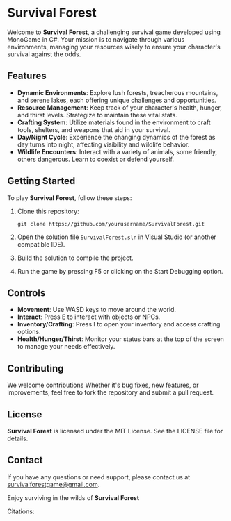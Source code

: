# Survival Forest

Welcome to **Survival Forest**, a challenging survival game developed using MonoGame in C#. Your mission is to navigate through various environments, managing your resources wisely to ensure your character's survival against the odds.

## Features

- **Dynamic Environments**: Explore lush forests, treacherous mountains, and serene lakes, each offering unique challenges and opportunities.
- **Resource Management**: Keep track of your character's health, hunger, and thirst levels. Strategize to maintain these vital stats.
- **Crafting System**: Utilize materials found in the environment to craft tools, shelters, and weapons that aid in your survival.
- **Day/Night Cycle**: Experience the changing dynamics of the forest as day turns into night, affecting visibility and wildlife behavior.
- **Wildlife Encounters**: Interact with a variety of animals, some friendly, others dangerous. Learn to coexist or defend yourself.

## Getting Started

To play **Survival Forest**, follow these steps:

1. Clone this repository:
   ```
   git clone https://github.com/yourusername/SurvivalForest.git
   ```

2. Open the solution file `SurvivalForest.sln` in Visual Studio (or another compatible IDE).

3. Build the solution to compile the project.

4. Run the game by pressing F5 or clicking on the Start Debugging option.

## Controls

- **Movement**: Use WASD keys to move around the world.
- **Interact**: Press E to interact with objects or NPCs.
- **Inventory/Crafting**: Press I to open your inventory and access crafting options.
- **Health/Hunger/Thirst**: Monitor your status bars at the top of the screen to manage your needs effectively.

## Contributing

We welcome contributions Whether it's bug fixes, new features, or improvements, feel free to fork the repository and submit a pull request.

## License

**Survival Forest** is licensed under the MIT License. See the LICENSE file for details.

## Contact

If you have any questions or need support, please contact us at survivalforestgame@gmail.com.

Enjoy surviving in the wilds of **Survival Forest**

Citations:
